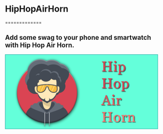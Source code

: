 # HipHopAirHorn
=============

## Add some swag to your phone and smartwatch with Hip Hop Air Horn.

![Alt text](/play_store_listing/banner-hip-hop-air-horn.png?raw=true "Play Store Banner")
